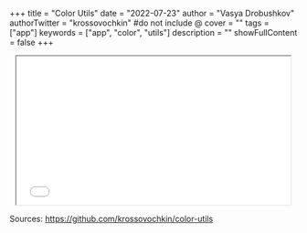 +++
title = "Color Utils"
date = "2022-07-23"
author = "Vasya Drobushkov"
authorTwitter = "krossovochkin" #do not include @
cover = ""
tags = ["app"]
keywords = ["app", "color", "utils"]
description = ""
showFullContent = false
+++

<iframe width="480px" height="260px" src="../../applications/color-utils/index.html" style="margin: 0 auto; display: block; background-color: white;"></iframe>

Sources: https://github.com/krossovochkin/color-utils